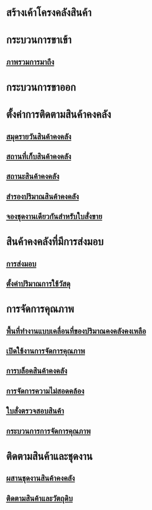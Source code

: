 # สร้างเค้าโครงคลังสินค้า
# กระบวนการขาเข้า
## [ภาพรวมการมาถึง](arrival-overview.md)
# กระบวนการขาออก
# ตั้งค่าการติดตามสินค้าคงคลัง
## [สมุดรายวันสินค้าคงคลัง](inventory-journals.md)
## [สถานที่เก็บสินค้าคงคลัง](inventory-locations.md)
## [สถานะสินค้าคงคลัง](inventory-statuses.md)
## [สำรองปริมาณสินค้าคงคลัง](reserve-inventory-quantities.md)
## [จองชุดงานเดียวกันสำหรับใบสั่งขาย](../sales-marketing/reserve-same-batch-sales-order.md)
# สินค้าคงคลังที่มีการส่งมอบ
## [การส่งมอบ](consignment.md)
## [ตั้งค่าปริมาณการใช้วัสดุ](set-up-consignment.md)
# การจัดการคุณภาพ
## [พื้นที่ทำงานแบบเคลื่อนที่ของปริมาณคงคลังคงเหลือ](inventory-on-hand-mobile-workspace.md)
## [เปิดใช้งานการจัดการคุณภาพ](enable-quality-management.md)
## [การบล็อคสินค้าคงคลัง](inventory-blocking.md)
## [การจัดการความไม่สอดคล้อง](enable-nonconformance-management.md)
## [ใบสั่งตรวจสอบสินค้า](quarantine-orders.md)
## [กระบวนการการจัดการคุณภาพ](quality-management-processes.md)
# ติดตามสินค้าและชุดงาน
## [ผสานชุดงานสินค้าคงคลัง](merge-inventory-batches.md)
## [ติดตามสินค้าและวัตถุดิบ](trace-items-raw-materials-inventory-production-sales.md)

